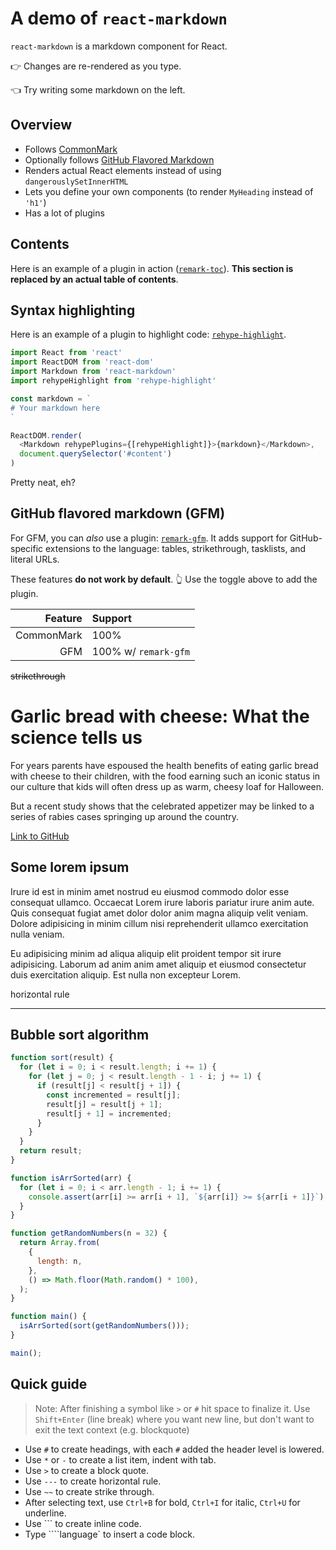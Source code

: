 # A demo of `react-markdown`

`react-markdown` is a markdown component for React.

👉 Changes are re-rendered as you type.

👈 Try writing some markdown on the left.

## Overview

* Follows [CommonMark](https://commonmark.org)
* Optionally follows [GitHub Flavored Markdown](https://github.github.com/gfm/)
* Renders actual React elements instead of using `dangerouslySetInnerHTML`
* Lets you define your own components (to render `MyHeading` instead of `'h1'`)
* Has a lot of plugins

## Contents

Here is an example of a plugin in action
([`remark-toc`](https://github.com/remarkjs/remark-toc)).
**This section is replaced by an actual table of contents**.

## Syntax highlighting

Here is an example of a plugin to highlight code:
[`rehype-highlight`](https://github.com/rehypejs/rehype-highlight).

```js
import React from 'react'
import ReactDOM from 'react-dom'
import Markdown from 'react-markdown'
import rehypeHighlight from 'rehype-highlight'

const markdown = `
# Your markdown here
`

ReactDOM.render(
  <Markdown rehypePlugins={[rehypeHighlight]}>{markdown}</Markdown>,
  document.querySelector('#content')
)
```

Pretty neat, eh?

## GitHub flavored markdown (GFM)

For GFM, you can *also* use a plugin:
[`remark-gfm`](https://github.com/remarkjs/react-markdown#use).
It adds support for GitHub-specific extensions to the language:
tables, strikethrough, tasklists, and literal URLs.

These features **do not work by default**.
👆 Use the toggle above to add the plugin.

|    Feature | Support              |
| ---------: | :------------------- |
| CommonMark | 100%                 |
|        GFM | 100% w/ `remark-gfm` |

~~strikethrough~~

# Garlic bread with cheese: What the science tells us

For years parents have espoused the health benefits of eating garlic bread with cheese to their children, with the food earning such an iconic status in our culture that kids will often dress up as warm, cheesy loaf for Halloween.

But a recent study shows that the celebrated appetizer may be linked to a series of rabies cases springing up around the country.

[Link to GitHub](https://github.com/home)

## Some lorem ipsum

Irure id est in minim amet nostrud eu eiusmod commodo dolor esse consequat ullamco. Occaecat Lorem irure laboris pariatur irure anim aute. Quis consequat fugiat amet dolor dolor anim magna aliquip velit veniam. Dolore adipisicing in minim cillum nisi reprehenderit ullamco exercitation nulla veniam.

Eu adipisicing minim ad aliqua aliquip elit proident tempor sit irure adipisicing. Laborum ad anim anim amet aliquip et eiusmod consectetur duis exercitation aliquip. Est nulla non excepteur Lorem.

horizontal rule

---

## Bubble sort algorithm

```js
function sort(result) {
  for (let i = 0; i < result.length; i += 1) {
    for (let j = 0; j < result.length - 1 - i; j += 1) {
      if (result[j] < result[j + 1]) {
        const incremented = result[j];
        result[j] = result[j + 1];
        result[j + 1] = incremented;
      }
    }
  }
  return result;
}

function isArrSorted(arr) {
  for (let i = 0; i < arr.length - 1; i += 1) {
    console.assert(arr[i] >= arr[i + 1], `${arr[i]} >= ${arr[i + 1]}`);
  }
}

function getRandomNumbers(n = 32) {
  return Array.from(
    {
      length: n,
    },
    () => Math.floor(Math.random() * 100),
  );
}

function main() {
  isArrSorted(sort(getRandomNumbers()));
}

main();
```

## Quick guide

> Note: 
> After finishing a symbol like `>` or `#` hit space to finalize it.
> Use `Shift+Enter` (line break) where you want new line, but don't want to exit the text context (e.g. blockquote)

- Use `#` to create headings, with each `#` added the header level is lowered.
- Use `*` or `-` to create a list item, indent with tab.
- Use `>` to create a block quote.
- Use `---` to create horizontal rule.
- Use `~~` to create strike through.
- After selecting text, use `Ctrl+B` for bold, `Ctrl+I` for italic, `Ctrl+U` for underline.
- Use ``` to create inline code.
- Type ````language` to insert a code block.
